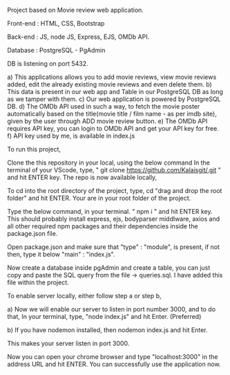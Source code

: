 Project based on Movie review web application.

Front-end : HTML, CSS, Bootstrap

Back-end : JS, node JS, Express, EJS, OMDb API.

Database : PostgreSQL - PgAdmin

DB is listening on port 5432.


a) This applications allows you to add movie reviews, view movie reviews added, edit the already existing movie reviews and even delete them. 
b) This data is present in our web app and Table in our PostgreSQL DB as long as we tamper with them. 
c) Our web application is powered by PostgreSQL DB.
d) The OMDb API used in such a way, to fetch the movie poster automatically based on the title(movie title / film name - as per imdb site),
given by the user through ADD movie review button.
e) The OMDb API requires API key, you can login to OMDb API and get your API key for free.
f) API key used by me, is available in index.js 


To run this project,

Clone the this repository in your local, using the below command In the terminal of your VScode, type, " git clone https://github.com/Kalaisgit/.git " and hit ENTER key.
The repo is now available locally,

To cd into the root directory of the project, type, cd "drag and drop the root folder" and hit ENTER.
Your are in your root folder of the project.

Type the below command, in your terminal. " npm i " and hit ENTER key.
This should probably install express, ejs, bodyparser middlware, axios and all other required npm packages and their dependencies inside the package.json file.

Open package.json and make sure that "type" : "module", is present, if not then, type it below "main" : "index.js".

Now create a database inside pgAdmin and create a table, you can just copy and paste the SQL query from the file -> queries.sql. I have added this file within the project.

To enable server locally, either follow step a or step b,

a) Now we will enable our server to listen in port number 3000, and to do that, In your terminal, type, "node index.js" and hit Enter. (Preferred)

b) If you have nodemon installed, then nodemon index.js and hit Enter.

This makes your server listen in port 3000.

Now you can open your chrome browser and type "localhost:3000" in the address URL and hit ENTER.
You can successfully use the application now.
